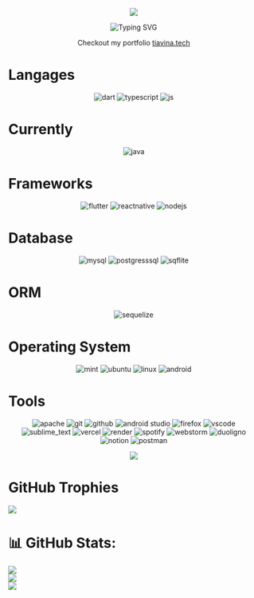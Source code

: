 <p align="center"> 
<img src="https://capsule-render.vercel.app/api?type=waving&color=0:423da,7100:008080&fontColor=dedede&height=160&section=header&text=Tongasoa👋&fontSize=20" />
    </p>
<p align="center"> 
    <img src="https://readme-typing-svg.demolab.com?font=Fira+Code&size=18&pause=1000&color=066DBD&center=true&random=false&width=760&lines=Software+engineer+student+and+mobile+dev" alt="Typing SVG" />
    </a>
</p>
<!--
   <p> Bonjour kkkkkkkkkk<img src="https://img.shields.io/badge/dart-%230175C2.svg?style=for-the-badge&logo=dart&logoColor=white" alt="dart"/>  <img src="https://img.shields.io/badge/Flutter-%2302569B.svg?style=for-the-badge&logo=Flutter&logoColor=white" alt="flutter" /> <img src="https://img.shields.io/badge/node.js-6DA55F?style=for-the-badge&logo=node.js&logoColor=white" alt="nodejs" /><img src="https://img.shields.io/badge/JavaScript-323330?style=for-the-badge&logo=javascript&logoColor=F7DF1E" alt="js"/></p>
-->
<!--
<ul>
<!-- <p> <strong>Mbola tsara e! kkk 👋, I'm Tiavina  </strong> and I like <br></p> <li>Reach me on on 📫 <a href="mailto:tiavinaramilison22@gmail.com">tiavinaramilison22@gmail.com</a> or checkout <a href="https://tiavinaram.vercel.app/"> my portfolio </a></li>
</ul>
<h3 align="left">Langages and Tools</h3>
    <!-- <img src="https://img.shields.io/badge/HTML5-E34F26?style=for-the-badge&logo=html5&logoColor=white" alt="html"/> -->
    <!-- on <img src="https://img.shields.io/badge/CSS3-1572B6?style=for-the-badge&logo=css3&logoColor=white" alt="css"/> -->
    <!-- https://ileriayo.github.io/markdown-badges/ -->
<p align='center'>Checkout my portfolio  <a href='https://tiavina.tech'>tiavina.tech</a></p>
<h1>Langages</h1>
<p align='center'>
    <img src="https://img.shields.io/badge/dart-%230175C2.svg?style=for-the-badge&logo=dart&logoColor=white" alt="dart"/> 
    <img src="https://img.shields.io/badge/typescript-%23007ACC.svg?style=for-the-badge&logo=typescript&logoColor=white" alt="typescript" />
    <img src="https://img.shields.io/badge/javascript-%23323330.svg?style=for-the-badge&logo=javascript&logoColor=%23F7DF1E" alt="js"/>
    <!--
    <img src="https://img.shields.io/badge/java-%23ED8B00.svg?style=for-the-badge&logo=openjdk&logoColor=white" alt="java" /> -->
<!--     <img src="https://img.shields.io/badge/java-%23ED8B00.svg?style=for-the-badge&logo=openjdk&logoColor=white" alt="java"/> -->
    <!-- <img src="https://img.shields.io/badge/node.js-6DA55F?style=for-the-badge&logo=node.js&logoColor=white" alt="nodejs" /> -->
    <!--
    <img src="https://img.shields.io/badge/Tailwind_CSS-38B2AC?style=for-the-badge&logo=tailwind-css&logoColor=white" alt="tailwind"/>
    <img src="https://img.shields.io/badge/React-20232A?style=for-the-badge&logo=react&logoColor=61DAFB" alt="ReactJs"/>
    <img src="https://img.shields.io/badge/Express.js-000000?style=for-the-badge&logo=express&logoColor=white" alt="express js"/>
      <img src="https://img.shields.io/badge/next.js-000000?style=for-the-badge&logo=nextdotjs&logoColor=white" alt="nextjs"/> -->
</p>
<h1>Currently</h1>
<p align='center'>
    <img src="https://img.shields.io/badge/java-%23ED8B00.svg?style=for-the-badge&logo=openjdk&logoColor=white" alt="java"/>
</p>
<h1>Frameworks</h1>
<p align="center">
     <img src="https://img.shields.io/badge/Flutter-%2302569B.svg?style=for-the-badge&logo=Flutter&logoColor=white" alt="flutter" />
     <img src="https://img.shields.io/badge/react_native-%2320232a.svg?style=for-the-badge&logo=react&logoColor=%2361DAFB" alt="reactnative" />
    <img src="https://img.shields.io/badge/node.js-6DA55F?style=for-the-badge&logo=node.js&logoColor=white" alt="nodejs" />
</p>
<h1>Database</h1>
<p align="center">
    <img src="https://img.shields.io/badge/MySQL-005C84?style=for-the-badge&logo=mysql&logoColor=white" alt="mysql"/>
    <img src="https://img.shields.io/badge/postgres-%23316192.svg?style=for-the-badge&logo=postgresql&logoColor=white" alt="postgresssql"/>
    <img src="https://img.shields.io/badge/sqlite-%2307405e.svg?style=for-the-badge&logo=sqlite&logoColor=white" alt="sqflite"/>
</p>
<h1>ORM</h1>
<p align='center'>
    <img src="https://img.shields.io/badge/Sequelize-52B0E7?style=for-the-badge&logo=Sequelize&logoColor=white" alt="sequelize" />
</p>
<h1>Operating System</h1>
<p align='center'>
    <img src="https://img.shields.io/badge/Linux%20Mint-87CF3E?style=for-the-badge&logo=Linux%20Mint&logoColor=white" alt="mint" />
    <img src="https://img.shields.io/badge/Ubuntu-E95420?style=for-the-badge&logo=ubuntu&logoColor=white" alt="ubuntu"/>
    <img src="https://img.shields.io/badge/Linux-FCC624?style=for-the-badge&logo=linux&logoColor=black" alt="linux" />
    <img src="https://img.shields.io/badge/Android-3DDC84?style=for-the-badge&logo=android&logoColor=white" alt="android" />
    <!-- <img src="https://img.shields.io/badge/Windows-0078D6?style=for-the-badge&logo=windows&logoColor=white" alt="windows" /> -->
</p>    
<h1>Tools</h1>
<p align="center">
    <img src="https://img.shields.io/badge/apache-%23D42029.svg?style=for-the-badge&logo=apache&logoColor=white" alt="apache" />
    <img src="https://img.shields.io/badge/git-%23F05033.svg?style=for-the-badge&logo=git&logoColor=white" alt="git" /> 
    <img src="https://img.shields.io/badge/github-%23121011.svg?style=for-the-badge&logo=github&logoColor=white" alt="github"/>
    <img src="https://img.shields.io/badge/android%20studio-346ac1?style=for-the-badge&logo=android%20studio&logoColor=white" alt="android studio" />
    <img src="https://img.shields.io/badge/Firefox-FF7139?style=for-the-badge&logo=Firefox-Browser&logoColor=white" alt="firefox" />
    <img src="https://img.shields.io/badge/Visual%20Studio-5C2D91.svg?style=for-the-badge&logo=visual-studio&logoColor=white" alt="vscode"/>
    <img src="https://img.shields.io/badge/sublime_text-%23575757.svg?style=for-the-badge&logo=sublime-text&logoColor=important" alt="sublime_text"/>
    <img src="https://img.shields.io/badge/vercel-%23000000.svg?style=for-the-badge&logo=vercel&logoColor=white" alt="vercel"/> 
    <img src="https://img.shields.io/badge/Render-%46E3B7.svg?style=for-the-badge&logo=render&logoColor=white" alt="render"/> 
    <img src="https://img.shields.io/badge/Spotify-1ED760?style=for-the-badge&logo=spotify&logoColor=white" alt="spotify"/>
    <img src="https://img.shields.io/badge/webstorm-143?style=for-the-badge&logo=webstorm&logoColor=white&color=black" alt="webstorm" />
    <img src="https://img.shields.io/badge/Duolingo-%234DC730.svg?style=for-the-badge&logo=Duolingo&logoColor=white" alt="duoligno" />
    <img src="https://img.shields.io/badge/Notion-%23000000.svg?style=for-the-badge&logo=notion&logoColor=white" alt="notion" />
    <img src="https://img.shields.io/badge/Postman-FF6C37?style=for-the-badge&logo=postman&logoColor=white" alt="postman" />
</p>
<!-- <h6 align="left">Frameworks</h6> -->
<!--
<p>
    <img src="https://img.shields.io/badge/Tailwind_CSS-38B2AC?style=for-the-badge&logo=tailwind-css&logoColor=white" alt="tailwind"/>
    <img src="https://img.shields.io/badge/React-20232A?style=for-the-badge&logo=react&logoColor=61DAFB" alt="ReactJs"/>
    <img src="https://img.shields.io/badge/Express.js-000000?style=for-the-badge&logo=express&logoColor=white" alt="express js"/>
    <!--  <img src="https://img.shields.io/badge/next.js-000000?style=for-the-badge&logo=nextdotjs&logoColor=white" alt="nextjs"/> 
</p>
 -->
<!-- <h6 align="left">Tools & Others</h6> -->
<!--
<p>
    <img src="https://img.shields.io/badge/apache-%23D42029.svg?style=for-the-badge&logo=apache&logoColor=white" alt="apache" />
    <img src="https://img.shields.io/badge/git-%23F05033.svg?style=for-the-badge&logo=git&logoColor=white" alt="git" /> 
    <img src="https://img.shields.io/badge/github-%23121011.svg?style=for-the-badge&logo=github&logoColor=white" alt="github"/>
    <img src="https://img.shields.io/badge/Duolingo-%234DC730.svg?style=for-the-badge&logo=Duolingo&logoColor=white" alt="duolingo" />
    <img src="https://img.shields.io/badge/Firefox-FF7139?style=for-the-badge&logo=Firefox-Browser&logoColor=white" alt="firefox" />
    <img src="https://img.shields.io/badge/Visual%20Studio-5C2D91.svg?style=for-the-badge&logo=visual-studio&logoColor=white" alt="vscode"/>
    <img src="https://img.shields.io/badge/sublime_text-%23575757.svg?style=for-the-badge&logo=sublime-text&logoColor=important" alt="sublime_text"/>
    <img src="https://img.shields.io/badge/Spotify-1ED760?style=for-the-badge&logo=spotify&logoColor=white" alt="spotify"/> 
</p>
<!-- <h6 align="left">HOSTING</h6>
-->
<!--
<p>
    <img src="https://img.shields.io/badge/vercel-%23000000.svg?style=for-the-badge&logo=vercel&logoColor=white" alt="vercel"/> 
    <img src="https://img.shields.io/badge/Render-%46E3B7.svg?style=for-the-badge&logo=render&logoColor=white" alt="render"/> 
     <p align="center"><img align="center" src="https://github-readme-stats.vercel.app/api/top-langs?username=Tiavina22&theme=transparent&show_icons=true&locale=en&layout=compact" alt="Tiavina22" /></p>
-->
  <!-- activity graph heroku-app start -->
 <!-- <p align="center"><img align="center" src="https://github-readme-stats.vercel.app/api/top-langs?username=Tiavina22&theme=transparent&show_icons=true&locale=en&layout=compact" alt="Tiavina22" /></p> -->
<p align="center"><img src="https://github-readme-streak-stats.herokuapp.com?user=Tiavina22&theme=algolia&hide_border=true&date_format=M%20j%5B%2C%20Y%5D&stroke=08EDFF1E&background=020625&ring=1321FE&fire=DD5007"/></p>

<!-- Github stats -->
<h1>GitHub Trophies</h1>

![](https://github-profile-trophy.vercel.app/?username=Tiavina22&theme=radical&no-frame=false&no-bg=false&margin-w=4)

# 📊 GitHub Stats:
![](https://github-readme-stats.vercel.app/api?username=Tiavina22&theme=dark&hide_border=false&include_all_commits=true&count_private=true)<br/>
![](https://github-readme-streak-stats.herokuapp.com/?user=Tiavina22&theme=dark&hide_border=false)<br/>
![](https://github-readme-stats.vercel.app/api/top-langs/?username=Tiavina22&theme=dark&hide_border=false&include_all_commits=true&count_private=true&layout=compact)
<!--
<p align="center"><img align="center" src="https://github-readme-stats.vercel.app/api/top-langs?username=Tiavina22&theme=transparent&show_icons=true&locale=en&layout=compact" alt="tglrazaf" /></p>-->
 
